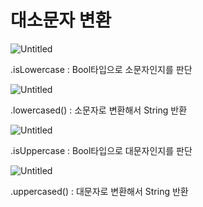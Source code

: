 # 대소문자 변환

![Untitled](%E1%84%83%E1%85%A2%E1%84%89%E1%85%A9%E1%84%86%E1%85%AE%E1%86%AB%E1%84%8C%E1%85%A1%20%E1%84%87%E1%85%A7%E1%86%AB%E1%84%92%E1%85%AA%E1%86%AB%20103a317d0199800d85e3d2c742c2b04e/Untitled.png)

.isLowercase : Bool타입으로 소문자인지를 판단

![Untitled](%E1%84%83%E1%85%A2%E1%84%89%E1%85%A9%E1%84%86%E1%85%AE%E1%86%AB%E1%84%8C%E1%85%A1%20%E1%84%87%E1%85%A7%E1%86%AB%E1%84%92%E1%85%AA%E1%86%AB%20103a317d0199800d85e3d2c742c2b04e/Untitled%201.png)

.lowercased() : 소문자로 변환해서 String 반환

![Untitled](%E1%84%83%E1%85%A2%E1%84%89%E1%85%A9%E1%84%86%E1%85%AE%E1%86%AB%E1%84%8C%E1%85%A1%20%E1%84%87%E1%85%A7%E1%86%AB%E1%84%92%E1%85%AA%E1%86%AB%20103a317d0199800d85e3d2c742c2b04e/Untitled%202.png)

.isUppercase : Bool타입으로 대문자인지를 판단

![Untitled](%E1%84%83%E1%85%A2%E1%84%89%E1%85%A9%E1%84%86%E1%85%AE%E1%86%AB%E1%84%8C%E1%85%A1%20%E1%84%87%E1%85%A7%E1%86%AB%E1%84%92%E1%85%AA%E1%86%AB%20103a317d0199800d85e3d2c742c2b04e/Untitled%203.png)

.uppercased() : 대문자로 변환해서 String 반환